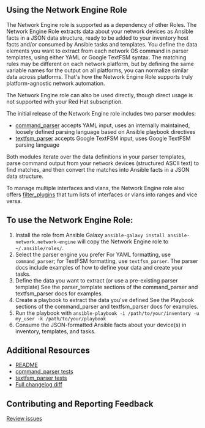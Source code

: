 Using the Network Engine Role
----------------------------------

The Network Engine role is supported as a dependency of other Roles. The Network Engine Role extracts data about your network devices as Ansible facts in a JSON data structure, ready to be added to your inventory host facts and/or consumed by Ansible tasks and templates. You define the data elements you want to extract from each network OS command in parser templates, using either YAML or Google TextFSM syntax. The matching rules may be different on each network platform, but by defining the same variable names for the output on all platforms, you can normalize similar data across platforms. That's how the Network Engine Role supports truly platform-agnostic network automation.

The Network Engine role can also be used directly, though direct usage is not supported with your Red Hat subscription.

The initial release of the Network Engine role includes two parser modules:
* [command_parser](https://github.com/ansible-network/network-engine/blob/devel/docs/user_guide/command_parser.md) accepts YAML input, uses an internally maintained, loosely defined parsing language based on Ansible playbook directives
* [textfsm_parser](https://github.com/ansible-network/network-engine/blob/devel/docs/user_guide/textfsm_parser.md) accepts Google TextFSM input, uses Google TextFSM parsing language

Both modules iterate over the data definitions in your parser templates, parse command output from your network devices (structured ASCII text) to find matches, and then convert the matches into Ansible facts in a JSON data structure.

To manage multiple interfaces and vlans, the Network Engine role also offers [filter_plugins](https://github.com/ansible-network/network-engine/blob/devel/docs/user_guide/filter_plugins.md) that turn lists of interfaces or vlans into ranges and vice versa.

To use the Network Engine Role:
----------------------------------------
1. Install the role from Ansible Galaxy
`ansible-galaxy install ansible-network.network-engine` will copy the Network Engine role to `~/.ansible/roles/`.
1. Select the parser engine you prefer
For YAML formatting, use `command_parser`; for TextFSM formatting, use `textfsm_parser`. The parser docs include
examples of how to define your data and create your tasks.
1. Define the data you want to extract (or use a pre-existing parser template)
See the parser_template sections of the command_parser and textfsm_parser docs for examples.
1. Create a playbook to extract the data you've defined
See the Playbook sections of the command_parser and textfsm_parser docs for examples.
1. Run the playbook with `ansible-playbook -i /path/to/your/inventory -u my_user -k /path/to/your/playbook`
1. Consume the JSON-formatted Ansible facts about your device(s) in inventory, templates, and tasks.

Additional Resources
-------------------------------------

* [README](https://galaxy.ansible.com/ansible-network/network-engine/#readme)
* [command_parser tests](https://github.com/ansible-network/network-engine/tree/devel/tests/command_parser)
* [textfsm_parser tests](https://github.com/ansible-network/network-engine/tree/devel/tests/textfsm_parser)
* [Full changelog diff](https://github.com/ansible-network/network-engine/blob/devel/CHANGELOG.rst)

Contributing and Reporting Feedback
-------------------------------------
[Review issues](https://github.com/ansible-network/network-engine/issues)

